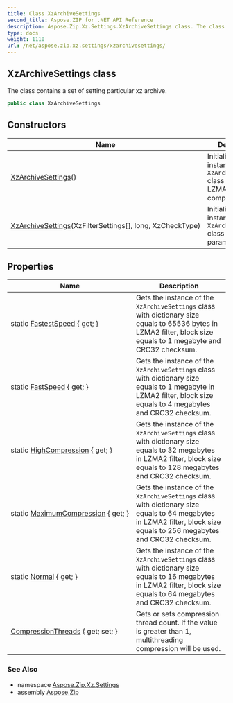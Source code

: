 ```yaml
---
title: Class XzArchiveSettings
second_title: Aspose.ZIP for .NET API Reference
description: Aspose.Zip.Xz.Settings.XzArchiveSettings class. The class contains a set of setting particular xz archive
type: docs
weight: 1110
url: /net/aspose.zip.xz.settings/xzarchivesettings/
---
```

## XzArchiveSettings class

The class contains a set of setting particular xz archive.

```csharp
public class XzArchiveSettings
```

## Constructors

| Name | Description |
| --- | --- |
| [XzArchiveSettings](xzarchivesettings/#constructor)() | Initializes a new instance of the `XzArchiveSettings` class using single LZMA2 compression. |
| [XzArchiveSettings](xzarchivesettings/#constructor_1)(XzFilterSettings[], long, XzCheckType) | Initializes a new instance of the `XzArchiveSettings` class with custom parameters. |

## Properties

| Name | Description |
| --- | --- |
| static [FastestSpeed](../../aspose.zip.xz.settings/xzarchivesettings/fastestspeed/) { get; } | Gets the instance of the `XzArchiveSettings` class with dictionary size equals to 65536 bytes in LZMA2 filter, block size equals to 1 megabyte and CRC32 checksum. |
| static [FastSpeed](../../aspose.zip.xz.settings/xzarchivesettings/fastspeed/) { get; } | Gets the instance of the `XzArchiveSettings` class with dictionary size equals to 1 megabyte in LZMA2 filter, block size equals to 4 megabytes and CRC32 checksum. |
| static [HighCompression](../../aspose.zip.xz.settings/xzarchivesettings/highcompression/) { get; } | Gets the instance of the `XzArchiveSettings` class with dictionary size equals to 32 megabytes in LZMA2 filter, block size equals to 128 megabytes and CRC32 checksum. |
| static [MaximumCompression](../../aspose.zip.xz.settings/xzarchivesettings/maximumcompression/) { get; } | Gets the instance of the `XzArchiveSettings` class with dictionary size equals to 64 megabytes in LZMA2 filter, block size equals to 256 megabytes and CRC32 checksum. |
| static [Normal](../../aspose.zip.xz.settings/xzarchivesettings/normal/) { get; } | Gets the instance of the `XzArchiveSettings` class with dictionary size equals to 16 megabytes in LZMA2 filter, block size equals to 64 megabytes and CRC32 checksum. |
| [CompressionThreads](../../aspose.zip.xz.settings/xzarchivesettings/compressionthreads/) { get; set; } | Gets or sets compression thread count. If the value is greater than 1, multithreading compression will be used. |

### See Also

* namespace [Aspose.Zip.Xz.Settings](../../aspose.zip.xz.settings/)
* assembly [Aspose.Zip](../../)


